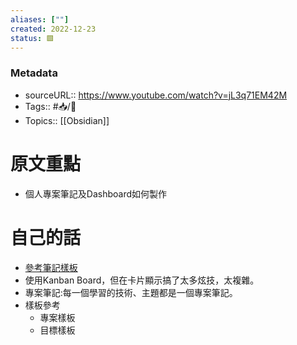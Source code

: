 ```yaml
---
aliases: [""]
created: 2022-12-23
status: 🟩
---
```

### Metadata
- sourceURL::  https://www.youtube.com/watch?v=jL3q71EM42M
- Tags:: #📥️/🎥️  
- Topics:: [[Obsidian]]

# 原文重點
- 個人專案筆記及Dashboard如何製作

# 自己的話
- [參考筆記樣板](https://youtu.be/jL3q71EM42M?t=430)
- 使用Kanban Board，但在卡片顯示搞了太多炫技，太複雜。
- 專案筆記:每一個學習的技術、主題都是一個專案筆記。
- 樣板參考
	- 專案樣板
	- 目標樣板